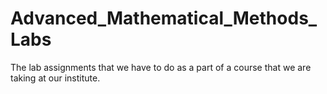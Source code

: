 # Advanced_Mathematical_Methods_Labs
The lab assignments that we have to do as a part of a course that we are taking at our institute.
